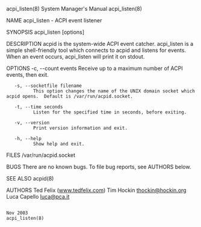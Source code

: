 acpi_listen(8)                                                                             System Manager's Manual                                                                             acpi_listen(8)

NAME
       acpi_listen - ACPI event listener

SYNOPSIS
       acpi_listen [options]

DESCRIPTION
       acpid is the system-wide ACPI event catcher.  acpi_listen is a simple shell-friendly tool which connects to acpid and listens for events.  When an event occurs, acpi_listen will print it on stdout.

OPTIONS
       -c, --count events
              Receive up to a maximum number of ACPI events, then exit.

       -s, --socketfile filename
              This option changes the name of the UNIX domain socket which acpid opens.  Default is /var/run/acpid.socket.

       -t, --time seconds
              Listen for the specified time in seconds, before exiting.

       -v, --version
              Print version information and exit.

       -h, --help
              Show help and exit.

FILES
       /var/run/acpid.socket

BUGS
       There are no known bugs.  To file bug reports, see AUTHORS below.

SEE ALSO
       acpid(8)

AUTHORS
       Ted Felix (www.tedfelix.com)
       Tim Hockin <thockin@hockin.org>
       Luca Capello <luca@pca.it>

                                                                                                   Nov 2003                                                                                    acpi_listen(8)

